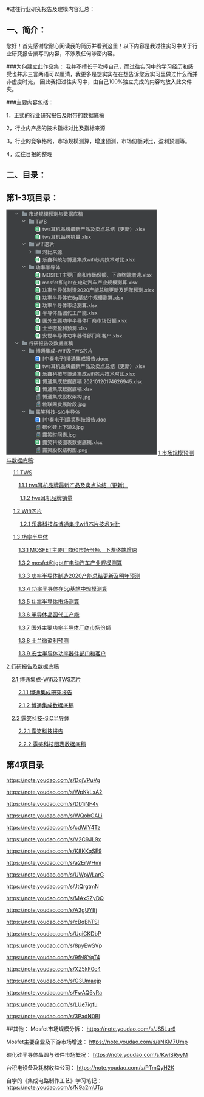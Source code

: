#过往行业研究报告及建模内容汇总：


一、简介：
------
您好！首先感谢您耐心阅读我的简历并看到这里！以下内容是我过往实习中关于行业研究报告撰写的内容，不涉及任何涉密内容。

###为何建立此作品集：
我并不擅长于吹捧自己，而过往实习中的学习经历和感受也并非三言两语可以厘清，我更多是想实实在在想告诉您我实习里做过什么而并非虚度时光，
因此我把过往实习中，由自己100%独立完成的内容均放入此文件夹。

###主要内容包括：

1，正式的行业研究报告及附带的数据底稿

2，行业内产品的技术指标对比及指标来源

3，行业的竞争格局，市场规模测算，增速预测，市场份额对比，盈利预测等。

4，过往日报的整理

二、目录：
------
## 第1-3项目录：
![](pic/img_1.png)
[1.市场规模预测与数据底稿](市场规模预测与数据底稿):

&#x2003; [1.1 TWS](市场规模预测与数据底稿/TWS)

&#x2003; &#x2003;[1.1.1 tws耳机品牌最新产品及卖点总结（更新）](市场规模预测与数据底稿/TWS/tws耳机品牌最新产品及卖点总结（更新）.xlsx)

&#x2003; &#x2003; [1.1.2 tws耳机品牌销量](市场规模预测与数据底稿/TWS/tws耳机品牌销量.xlsx)

&#x2003; [1.2 Wifi芯片](市场规模预测与数据底稿/Wifi芯片)

&#x2003; &#x2003; [1.2.1 乐鑫科技与博通集成wifi芯片技术对比](市场规模预测与数据底稿/Wifi芯片/乐鑫科技与博通集成wifi芯片技术对比.xlsx)

&#x2003; [1.3 功率半导体](市场规模预测与数据底稿/功率半导体)

&#x2003; &#x2003;[1.3.1 MOSFET主要厂商和市场份额、下游终端增速](市场规模预测与数据底稿/功率半导体/MOSFET主要厂商和市场份额、下游终端增速.xlsx)

&#x2003; &#x2003;[1.3.2 mosfet和igbt在电动汽车产业规模测算](市场规模预测与数据底稿/功率半导体/mosfet和igbt在电动汽车产业规模测算.xlsx)

&#x2003; &#x2003;[1.3.3 功率半导体制造2020产能总结更新及明年预测](市场规模预测与数据底稿/功率半导体/功率半导体制造2020产能总结更新及明年预测.xlsx)

&#x2003; &#x2003;[1.3.4 功率半导体在5g基站中规模测算](市场规模预测与数据底稿/功率半导体/功率半导体在5g基站中规模测算.xlsx)

&#x2003; &#x2003;[1.3.5 功率半导体市场测算](市场规模预测与数据底稿/功率半导体/功率半导体市场测算.xlsx)

&#x2003; &#x2003;[1.3.6 半导体晶圆代工产能](市场规模预测与数据底稿/功率半导体/半导体晶圆代工产能.xlsx)

&#x2003; &#x2003;[1.3.7 国外主要功率半导体厂商市场份额](市场规模预测与数据底稿/功率半导体/国外主要功率半导体厂商市场份额.xlsx)

&#x2003; &#x2003;[1.3.8 士兰微盈利预测](市场规模预测与数据底稿/功率半导体/士兰微盈利预测.xlsx)

&#x2003; &#x2003;[1.3.9 安世半导体功率器件部门和客户](市场规模预测与数据底稿/功率半导体/安世半导体功率器件部门和客户.xlsx)

[2 行研报告及数据底稿](行研报告及数据底稿)

&#x2003;[2.1 博通集成-Wifi及TWS芯片](行研报告及数据底稿/博通集成-Wifi及TWS芯片)

&#x2003; &#x2003;[2.1.1 博通集成研究报告](行研报告及数据底稿/博通集成-Wifi及TWS芯片/[中泰电子]博通集成报告.docx)

&#x2003; &#x2003;[2.1.2 博通集成数据底稿](行研报告及数据底稿/博通集成-Wifi及TWS芯片/博通集成数据底稿.20210120174626945.xlsx)

&#x2003;[2.2 露笑科技-SiC半导体](行研报告及数据底稿/露笑科技-SiC半导体)

&#x2003; &#x2003;[2.2.1 露笑科技报告](行研报告及数据底稿/露笑科技-SiC半导体/[中泰电子]露笑科技报告.doc)

&#x2003; &#x2003;[2.2.2 露笑科技图表数据底稿](行研报告及数据底稿/露笑科技-SiC半导体/露笑科技图表数据底稿.xlsx)

## 第4项目录
https://note.youdao.com/s/DqjVPuVg

https://note.youdao.com/s/WpKkLsA2

https://note.youdao.com/s/Db1jNF4v

https://note.youdao.com/s/WQobGALi

https://note.youdao.com/s/cdWlY4Tz

https://note.youdao.com/s/V2C9JL9x

https://note.youdao.com/s/K8KKqSE9

https://note.youdao.com/s/a2ErWHmi

https://note.youdao.com/s/UWpWLarG

https://note.youdao.com/s/JtQrgtmN

https://note.youdao.com/s/MAxSZyDQ

https://note.youdao.com/s/A3gUYIfj

https://note.youdao.com/s/cBqBhTSI

https://note.youdao.com/s/UqiCKDbP

https://note.youdao.com/s/8pyEwSVp

https://note.youdao.com/s/9fN8YqT4

https://note.youdao.com/s/XZ5kF0c4

https://note.youdao.com/s/G3Umaejp

https://note.youdao.com/s/FwAQ6vRa

https://note.youdao.com/s/LUe7igfu

https://note.youdao.com/s/3PadN0Bl

##其他：
Mosfet市场规模分拆：
https://note.youdao.com/s/JS5Lur9

Mosfet主要企业及下游市场增速：
https://note.youdao.com/s/aNKM7Ump

碳化硅半导体晶圆与器件市场概况：
https://note.youdao.com/s/KwlSRyyM

台积电设备及耗材收益公司：
https://note.youdao.com/s/PTmQyH2K

自学的《集成电路制作工艺》学习笔记：
https://note.youdao.com/s/N9a2mUTp
